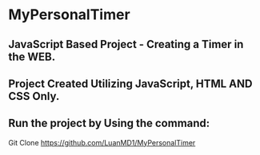# MyPersonalTimer

## JavaScript Based Project - Creating a Timer in the WEB.

## Project Created Utilizing JavaScript, HTML AND CSS Only.

## Run the project by Using the command:
Git Clone https://github.com/LuanMD1/MyPersonalTimer
